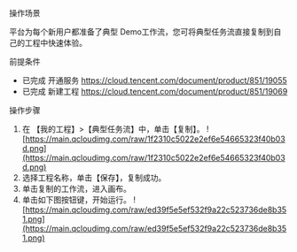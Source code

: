 操作场景

平台为每个新用户都准备了典型 Demo工作流，您可将典型任务流直接复制到自己的工程中快速体验。

前提条件

- 已完成  开通服务 https://cloud.tencent.com/document/product/851/19055
- 已完成 新建工程 https://cloud.tencent.com/document/product/851/19069

操作步骤

1. 在 【我的工程】>【典型任务流】中，单击【复制】。
 ![https://main.qcloudimg.com/raw/1f2310c5022e2ef6e54665323f40b03d.png](https://main.qcloudimg.com/raw/1f2310c5022e2ef6e54665323f40b03d.png)  
2. 选择工程名称，单击【保存】，复制成功。
3. 单击复制的工作流，进入画布。
4. 单击如下图按钮键，开始运行。
   ![https://main.qcloudimg.com/raw/ed39f5e5ef532f9a22c523736de8b351.png](https://main.qcloudimg.com/raw/ed39f5e5ef532f9a22c523736de8b351.png)

